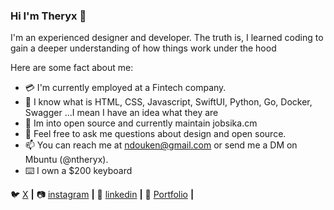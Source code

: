 ### Hi I'm Theryx 👋

I'm an experienced designer and developer. 
The truth is, I learned coding to gain a deeper understanding of how things work under the hood

Here are some fact about me:

- 💳 I'm currently employed at a Fintech company.
- 🌱 I know what is HTML, CSS, Javascript, SwiftUI, Python, Go, Docker, Swagger ...I mean I have an idea what they are
- 👯 Im into open source and currently maintain jobsika.cm
- 💬 Feel free to ask me questions about design and open source.
- 📫 You can reach me at ndouken@gmail.com or send me a DM on Mbuntu (@ntheryx).
- ⌨️ I own a $200 keyboard

🐦 [X][X] **|** 
📷 [instagram][instagram] **|** 
👔 [linkedin][linkedin] **|** 
📂 [Portfolio][Portfolio] **|** 


[x]: https://twitter.com/NTheryx
[instagram]: https://www.instagram.com/ntheryx/
[linkedin]: https://www.linkedin.com/in/ndoukentheryx/
[portfolio]: https://sociable-success-507376.framer.app/

